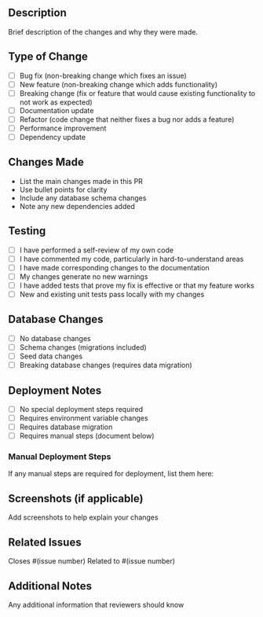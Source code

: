 ## Description
Brief description of the changes and why they were made.

## Type of Change
- [ ] Bug fix (non-breaking change which fixes an issue)
- [ ] New feature (non-breaking change which adds functionality)
- [ ] Breaking change (fix or feature that would cause existing functionality to not work as expected)
- [ ] Documentation update
- [ ] Refactor (code change that neither fixes a bug nor adds a feature)
- [ ] Performance improvement
- [ ] Dependency update

## Changes Made
- List the main changes made in this PR
- Use bullet points for clarity
- Include any database schema changes
- Note any new dependencies added

## Testing
- [ ] I have performed a self-review of my own code
- [ ] I have commented my code, particularly in hard-to-understand areas
- [ ] I have made corresponding changes to the documentation
- [ ] My changes generate no new warnings
- [ ] I have added tests that prove my fix is effective or that my feature works
- [ ] New and existing unit tests pass locally with my changes

## Database Changes
- [ ] No database changes
- [ ] Schema changes (migrations included)
- [ ] Seed data changes
- [ ] Breaking database changes (requires data migration)

## Deployment Notes
- [ ] No special deployment steps required
- [ ] Requires environment variable changes
- [ ] Requires database migration
- [ ] Requires manual steps (document below)

### Manual Deployment Steps
If any manual steps are required for deployment, list them here:

## Screenshots (if applicable)
Add screenshots to help explain your changes

## Related Issues
Closes #(issue number)
Related to #(issue number)

## Additional Notes
Any additional information that reviewers should know